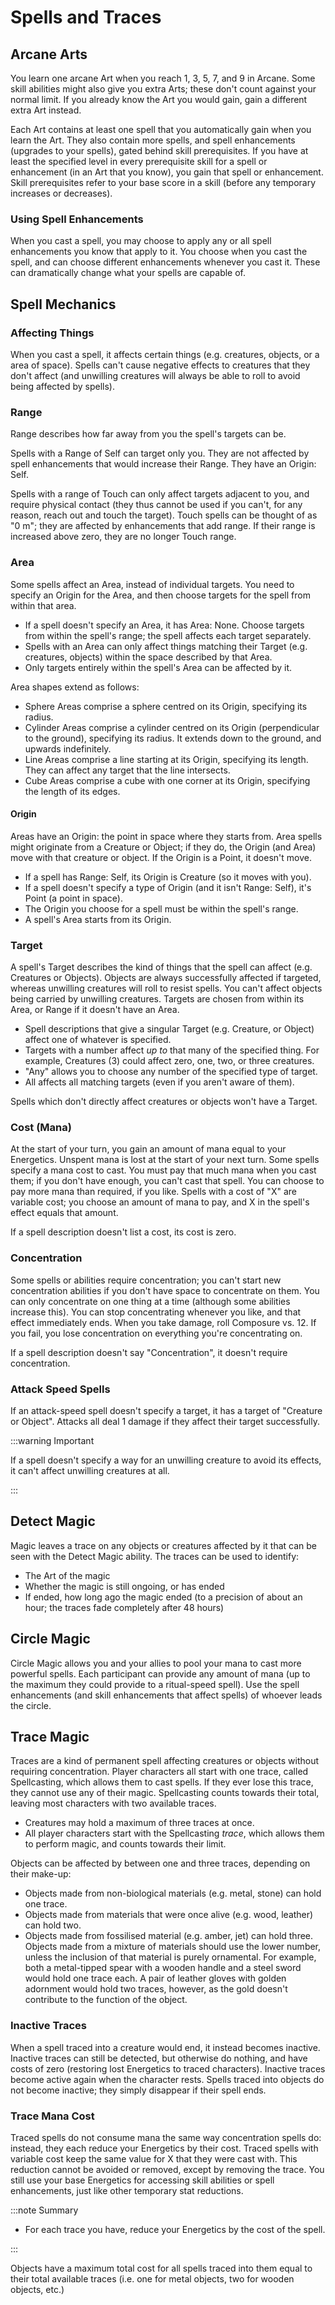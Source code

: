 # Spells and Traces

## Arcane Arts

You learn one arcane Art when you reach 1, 3, 5, 7, and 9 in Arcane. Some skill abilities might also give you extra Arts; these don't count against your normal limit. If you already know the Art you would gain, gain a different extra Art instead.

Each Art contains at least one spell that you automatically gain when you learn the Art. They also contain more spells, and spell enhancements (upgrades to your spells), gated behind skill prerequisites. If you have at least the specified level in every prerequisite skill for a spell or enhancement (in an Art that you know), you gain that spell or enhancement. Skill prerequisites refer to your base score in a skill (before any temporary increases or decreases).

### Using Spell Enhancements

When you cast a spell, you may choose to apply any or all spell enhancements you know that apply to it. You choose when you cast the spell, and can choose different enhancements whenever you cast it. These can dramatically change what your spells are capable of.

## Spell Mechanics

### Affecting Things

When you cast a spell, it affects certain things (e.g. creatures, objects, or a area of space). Spells can't cause negative effects to creatures that they don't affect (and unwilling creatures will always be able to roll to avoid being affected by spells).

### Range

Range describes how far away from you the spell's targets can be.

Spells with a Range of Self can target only you. They are not affected by spell enhancements that would increase their Range. They have an Origin: Self.

Spells with a range of Touch can only affect targets adjacent to you, and require physical contact (they thus cannot be used if you can't, for any reason, reach out and touch the target). Touch spells can be thought of as "0 m"; they are affected by enhancements that add range. If their range is increased above zero, they are no longer Touch range.

### Area

Some spells affect an Area, instead of individual targets. You need to specify an Origin for the Area, and then choose targets for the spell from within that area.

- If a spell doesn't specify an Area, it has Area: None. Choose targets from within the spell's range; the spell affects each target separately.
- Spells with an Area can only affect things matching their Target (e.g. creatures, objects) within the space described by that Area.
- Only targets entirely within the spell's Area can be affected by it.

Area shapes extend as follows:

- Sphere Areas comprise a sphere centred on its Origin, specifying its radius.
- Cylinder Areas comprise a cylinder centred on its Origin (perpendicular to the ground), specifying its radius. It extends down to the ground, and upwards indefinitely.
- Line Areas comprise a line starting at its Origin, specifying its length. They can affect any target that the line intersects.
- Cube Areas comprise a cube with one corner at its Origin, specifying the length of its edges.

#### Origin

Areas have an Origin: the point in space where they starts from. Area spells might originate from a Creature or Object; if they do, the Origin (and Area) move with that creature or object. If the Origin is a Point, it doesn't move.

- If a spell has Range: Self, its Origin is Creature (so it moves with you).
- If a spell doesn't specify a type of Origin (and it isn't Range: Self), it's Point (a point in space).
- The Origin you choose for a spell must be within the spell's range.
- A spell's Area starts from its Origin.

### Target

A spell's Target describes the kind of things that the spell can affect (e.g. Creatures or Objects). Objects are always successfully affected if targeted, whereas unwilling creatures will roll to resist spells. You can't affect objects being carried by unwilling creatures. Targets are chosen from within its Area, or Range if it doesn't have an Area.

- Spell descriptions that give a singular Target (e.g. Creature, or Object) affect one of whatever is specified.
- Targets with a number affect _up to_ that many of the specified thing. For example, Creatures (3) could affect zero, one, two, or three creatures.
- "Any" allows you to choose any number of the specified type of target.
- All affects all matching targets (even if you aren't aware of them).

Spells which don't directly affect creatures or objects won't have a Target.

### Cost (Mana)

At the start of your turn, you gain an amount of mana equal to your Energetics. Unspent mana is lost at the start of your next turn.
Some spells specify a mana cost to cast. You must pay that much mana when you cast them; if you don't have enough, you can't cast that spell. You can choose to pay more mana than required, if you like.
Spells with a cost of "X" are variable cost; you choose an amount of mana to pay, and X in the spell's effect equals that amount.

If a spell description doesn't list a cost, its cost is zero.

### Concentration

Some spells or abilities require concentration; you can't start new concentration abilities if you don't have space to concentrate on them. You can only concentrate on one thing at a time (although some abilities increase this). You can stop concentrating whenever you like, and that effect immediately ends.
When you take damage, roll Composure vs. 12. If you fail, you lose concentration on everything you're concentrating on.

If a spell description doesn't say "Concentration", it doesn't require concentration.

### Attack Speed Spells

If an attack-speed spell doesn't specify a target, it has a target of "Creature or Object". Attacks all deal 1 damage if they affect their target successfully.

:::warning Important

If a spell doesn't specify a way for an unwilling creature to avoid its effects, it can't affect unwilling creatures at all.

:::

## Detect Magic

Magic leaves a trace on any objects or creatures affected by it that can be seen with the Detect Magic ability. The traces can be used to identify:

- The Art of the magic
- Whether the magic is still ongoing, or has ended
- If ended, how long ago the magic ended (to a precision of about an hour; the traces fade completely after 48 hours)

## Circle Magic

Circle Magic allows you and your allies to pool your mana to cast more powerful spells. Each participant can provide any amount of mana (up to the maximum they could provide to a ritual-speed spell). Use the spell enhancements (and skill enhancements that affect spells) of whoever leads the circle.

## Trace Magic

Traces are a kind of permanent spell affecting creatures or objects without requiring concentration.
Player characters all start with one trace, called Spellcasting, which allows them to cast spells. If they ever lose this trace, they cannot use any of their magic. Spellcasting counts towards their total, leaving most characters with two available traces.

- Creatures may hold a maximum of three traces at once.
- All player characters start with the Spellcasting _trace_, which allows them to perform magic, and counts towards their limit.

Objects can be affected by between one and three traces, depending on their make-up:

- Objects made from non-biological materials (e.g. metal, stone) can hold one trace.
- Objects made from materials that were once alive (e.g. wood, leather) can hold two.
- Objects made from fossilised material (e.g. amber, jet) can hold three.
  Objects made from a mixture of materials should use the lower number, unless the inclusion of that material is purely ornamental. For example, both a metal-tipped spear with a wooden handle and a steel sword would hold one trace each. A pair of leather gloves with golden adornment would hold two traces, however, as the gold doesn't contribute to the function of the object.

### Inactive Traces

When a spell traced into a creature would end, it instead becomes inactive. Inactive traces can still be detected, but otherwise do nothing, and have costs of zero (restoring lost Energetics to traced characters). Inactive traces become active again when the character rests.
Spells traced into objects do not become inactive; they simply disappear if their spell ends.

### Trace Mana Cost

Traced spells do not consume mana the same way concentration spells do: instead, they each reduce your Energetics by their cost. Traced spells with variable cost keep the same value for X that they were cast with. This reduction cannot be avoided or removed, except by removing the trace. You still use your base Energetics for accessing skill abilities or spell enhancements, just like other temporary stat reductions.

:::note Summary

- For each trace you have, reduce your Energetics by the cost of the spell.

:::

Objects have a maximum total cost for all spells traced into them equal to their total available traces (i.e. one for metal objects, two for wooden objects, etc.)
